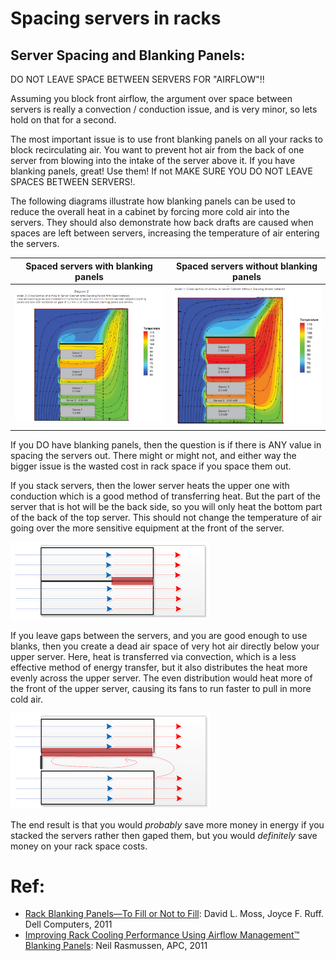 # Spacing servers in racks

## Server Spacing and Blanking Panels: 
DO NOT LEAVE SPACE BETWEEN SERVERS FOR "AIRFLOW"!!

Assuming you block front airflow, the argument over space between servers is really a convection / conduction issue, and is very minor, so lets hold on that for a second.  

The most important issue is to use front blanking panels on all your racks to block recirculating air.  You want to prevent hot air from the back of one server from blowing into the intake of the server above it.  If you have blanking panels, great!  Use them!  If not MAKE SURE YOU DO NOT LEAVE SPACES BETWEEN SERVERS!.  

The following diagrams illustrate how blanking panels can be used to reduce the overall heat in a cabinet by forcing more cold air into the servers.  They should also demonstrate how back drafts are caused when spaces are left between servers, increasing the temperature of air entering the servers.  

| Spaced servers with blanking panels | Spaced servers without blanking panels | 
|--|--|
| <img src="../img/air02.png"> | <img src="../img/air01.png"> |



If you DO have blanking panels, then the question is if there is ANY value in spacing the servers out.  There might or might not, and either way the bigger issue is the wasted cost in rack space if you space them out.  

If you stack servers, then the lower server heats the upper one with conduction which is a good method of transferring heat.   But the part of the server that is hot will be the back side, so you will only heat the bottom part of the back of the top server.  This should not change the temperature of air going over the more sensitive equipment at the front of the server.  

<img src="../img/conduction.png">

If you leave gaps between the servers, and you are good enough to use blanks, then you create a dead air space of very hot air directly below your upper server.  Here, heat is transferred via convection, which is a less effective method of energy transfer, but it also distributes the heat more evenly across the upper server.  The even distribution would heat more of the front of the upper server, causing its fans to run faster to pull in more cold air.  

<img src="../img/convection.png">

The end result is that you would _probably_ save more money in energy if you stacked the servers rather then gaped them, but you would _definitely_ save money on your rack space costs.  


# Ref:
- [Rack Blanking Panels—To Fill or Not to Fill](http://www.dell.com/downloads/global/products/pedge/en/dell-white-paper-en.pdf):   David L. Moss, Joyce F. Ruff.  Dell Computers, 2011
- [Improving Rack Cooling  Performance Using Airflow  Management™ Blanking Panels](http://www.apcmedia.com/salestools/SADE-5TPLKQ/SADE-5TPLKQ_R4_EN.pdf): Neil Rasmussen, APC, 2011
